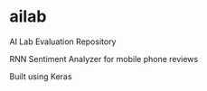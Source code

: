 # ailab
AI Lab Evaluation Repository


RNN Sentiment Analyzer for mobile phone reviews

Built using Keras



